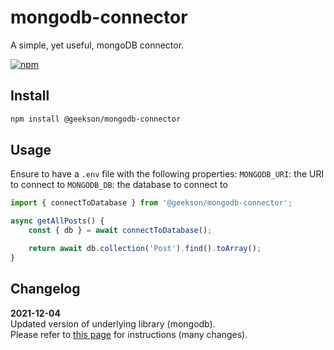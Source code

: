 # mongodb-connector

A simple, yet useful, mongoDB connector.

[![npm](https://img.shields.io/npm/v/@geekson/mongodb-connector)](https://www.npmjs.com/package/@geekson/mongodb-connector)

## Install

```bash
npm install @geekson/mongodb-connector
```

## Usage

Ensure to have a `.env` file with the following properties: 
`MONGODB_URI`: the URI to connect to
`MONGODB_DB`: the database to connect to

```js
import { connectToDatabase } from '@geekson/mongodb-connector';

async getAllPosts() {
    const { db } = await connectToDatabase();

    return await db.collection('Post').find().toArray();
}
```

## Changelog

**2021-12-04**  
Updated version of underlying library (mongodb).  
Please refer to [this page](https://github.com/mongodb/node-mongodb-native/blob/HEAD/docs/CHANGES_4.0.0.md) for instructions (many changes).